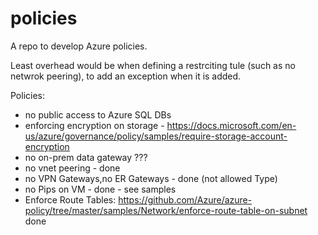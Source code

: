 # policies
A repo to develop Azure policies.

Least overhead would be when defining a restrciting tule (such as no netwrok peering), to add an exception when it is added.

Policies:
* no public access to Azure SQL DBs 
* enforcing encryption on storage - https://docs.microsoft.com/en-us/azure/governance/policy/samples/require-storage-account-encryption
* no on-prem data gateway ???
* no vnet peering - done
* no VPN Gateways,no ER Gateways - done (not allowed Type)
* no Pips on VM - done - see samples
* Enforce Route Tables: https://github.com/Azure/azure-policy/tree/master/samples/Network/enforce-route-table-on-subnet done


